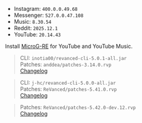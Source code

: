 - Instagram: `400.0.0.49.68`  
- Messenger: `527.0.0.47.108`  
- Music: `8.30.54`  
- Reddit: `2025.12.1`  
- YouTube: `20.14.43`  

Install [MicroG-RE](https://github.com/WSTxda/MicroG-RE/releases) for YouTube and YouTube Music.
  
> CLI: `inotia00/revanced-cli-5.0.1-all.jar`  
> Patches: `anddea/patches-3.14.0.rvp`  
> [Changelog](https://github.com/anddea/revanced-patches/releases/tag/v3.14.0)

> CLI: `j-hc/revanced-cli-5.0.0-all.jar`  
> Patches: `ReVanced/patches-5.41.0.rvp`  
> [Changelog](https://github.com/ReVanced/revanced-patches/releases/tag/v5.41.0)

> Patches: `ReVanced/patches-5.42.0-dev.12.rvp`  
> [Changelog](https://github.com/ReVanced/revanced-patches/releases/tag/v5.42.0-dev.12)  
